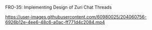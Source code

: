 FRO-35: Implementing Design of Zuri Chat Threads

https://user-images.githubusercontent.com/60980025/204060756-6926b12e-4ee6-48c6-a0ac-ff771d4c2084.mp4

